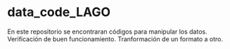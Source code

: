 data_code_LAGO
==============

En este repositorio se encontraran códigos para manipular los datos. Verificación de buen funcionamiento. Tranformación de un formato a otro.
